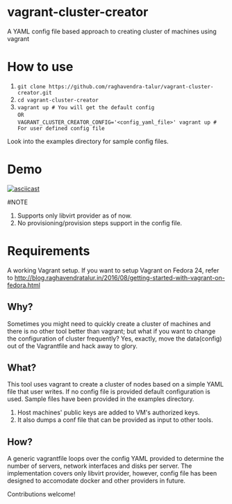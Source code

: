 # vagrant-cluster-creator
A YAML config file based approach to creating cluster of machines using vagrant

# How to use
1. `git clone https://github.com/raghavendra-talur/vagrant-cluster-creator.git`
2. `cd vagrant-cluster-creator`
3. `vagrant up # You will get the default config`  
     `OR`  
`VAGRANT_CLUSTER_CREATOR_CONFIG='<config_yaml_file>' vagrant up # For user defined config file`

Look into the examples directory for sample config files.

# Demo
[![asciicast](https://asciinema.org/a/83076.png)](https://asciinema.org/a/83076)

#NOTE
1. Supports only libvirt provider as of now.
2. No provisioning/provision steps support in the config file.

# Requirements
A working Vagrant setup.
If you want to setup Vagrant on Fedora 24, refer to http://blog.raghavendratalur.in/2016/08/getting-started-with-vagrant-on-fedora.html

## Why?
Sometimes you might need to quickly create a cluster of machines and there is no other tool better than vagrant; but what if you want to change the configuration of cluster frequently? Yes, exactly, move the data(config) out of the Vagrantfile and hack away to glory.

## What?
This tool uses vagrant to create a cluster of nodes based on a simple YAML file that user writes. If no config file is provided default configuration is used. Sample files have been provided in the examples directory.

  1. Host machines' public keys are added to VM's authorized keys.
  2. It also dumps a conf file that can be provided as input to other tools.

## How?
A generic vagrantfile loops over the config YAML provided to determine the number of servers, network interfaces and disks per server.  The implementation covers only libvirt provider, however, config file has been designed to accomodate docker and other providers in future.


Contributions welcome!




